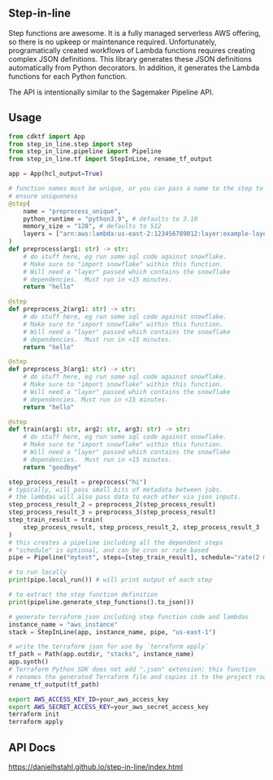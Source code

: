 ## Step-in-line

Step functions are awesome.  It is a fully managed serverless AWS offering, so there is no upkeep or maintenance required.  Unfortunately, programatically created workflows of Lambda functions requires creating complex JSON definitions.  This library generates these JSON definitions automatically from Python decorators.  In addition, it generates the Lambda functions for each Python function.  

The API is intentionally similar to the Sagemaker Pipeline API.  

## Usage

```python
from cdktf import App
from step_in_line.step import step
from step_in_line.pipeline import Pipeline
from step_in_line.tf import StepInLine, rename_tf_output

app = App(hcl_output=True)

# function names must be unique, or you can pass a name to the step to 
# ensure uniqueness
@step(
    name = "preprocess_unique",
    python_runtime = "python3.9", # defaults to 3.10
    memory_size = "128", # defaults to 512
    layers = ["arn:aws:lambda:us-east-2:123456789012:layer:example-layer"]
)
def preprocess(arg1: str) -> str:
    # do stuff here, eg run some sql code against snowflake.  
    # Make sure to "import snowflake" within this function.  
    # Will need a "layer" passed which contains the snowflake
    # dependencies.  Must run in <15 minutes.
    return "hello"

@step
def preprocess_2(arg1: str) -> str:
    # do stuff here, eg run some sql code against snowflake.  
    # Make sure to "import snowflake" within this function.  
    # Will need a "layer" passed which contains the snowflake
    # dependencies.  Must run in <15 minutes.
    return "hello"

@step
def preprocess_3(arg1: str) -> str:
    # do stuff here, eg run some sql code against snowflake.  
    # Make sure to "import snowflake" within this function.  
    # Will need a "layer" passed which contains the snowflake
    # dependencies. Must run in <15 minutes.
    return "hello"

@step
def train(arg1: str, arg2: str, arg3: str) -> str:
    # do stuff here, eg run some sql code against snowflake.  
    # Make sure to "import snowflake" within this function.  
    # Will need a "layer" passed which contains the snowflake
    # dependencies.  Must run in <15 minutes.
    return "goodbye"

step_process_result = preprocess("hi")
# typically, will pass small bits of metadata between jobs.
# the lambdas will also pass data to each other via json inputs.
step_process_result_2 = preprocess_2(step_process_result)
step_process_result_3 = preprocess_3(step_process_result)
step_train_result = train(
    step_process_result, step_process_result_2, step_process_result_3
)
# this creates a pipeline including all the dependent steps
# "schedule" is optional, and can be cron or rate based
pipe = Pipeline("mytest", steps=[step_train_result], schedule="rate(2 minutes)")

# to run locally
print(pipe.local_run()) # will print output of each step

# to extract the step function definition
print(pipeline.generate_step_functions().to_json())

# generate terraform json including step function code and lambdas
instance_name = "aws_instance"
stack = StepInLine(app, instance_name, pipe, "us-east-1")

# write the terraform json for use by `terraform apply`
tf_path = Path(app.outdir, "stacks", instance_name)
app.synth()
# Terraform Python SDK does not add ".json" extension; this function
# renames the generated Terraform file and copies it to the project root.
rename_tf_output(tf_path)

```

```bash
export AWS_ACCESS_KEY_ID=your_aws_access_key
export AWS_SECRET_ACCESS_KEY=your_aws_secret_access_key
terraform init
terraform apply
```


## API Docs

https://danielhstahl.github.io/step-in-line/index.html